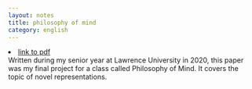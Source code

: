 ```yaml
---
layout: notes
title: philosophy of mind
category: english
---
```

<li><a href="{{ site.url }}/assets/philosophyofmind_fisher.pdf">link to pdf</a></li>
Written during my senior year at Lawrence University in 2020, 
this paper was my final project for a class called Philosophy of Mind. 
It covers the topic of novel representations.